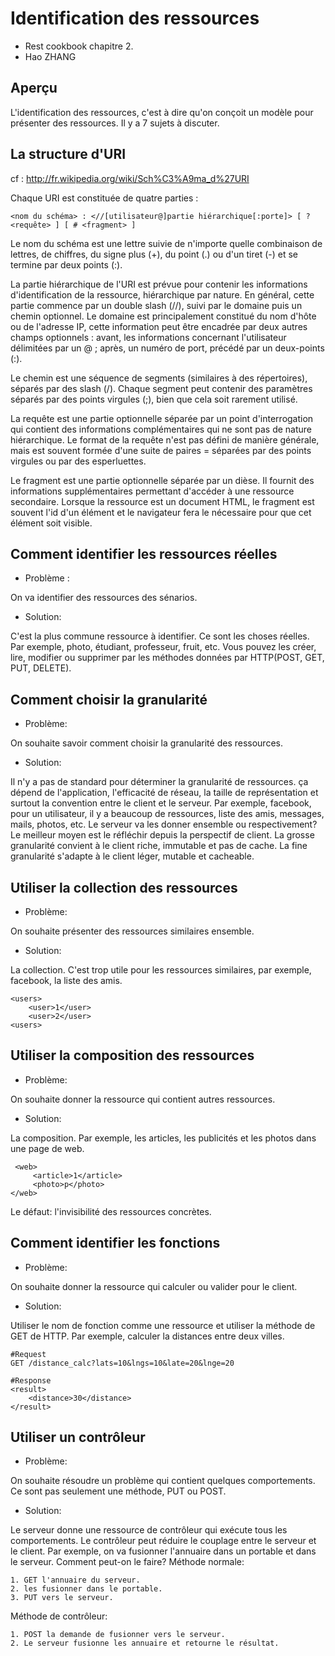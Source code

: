Identification des ressources
======================
* Rest cookbook chapitre 2.
* Hao ZHANG

Aperçu
----------------------
L'identification des ressources, c'est à dire qu'on conçoit un modèle pour présenter des ressources. Il y a 7 sujets à discuter.

La structure d'URI
----------------------
cf : http://fr.wikipedia.org/wiki/Sch%C3%A9ma_d%27URI

Chaque URI est constituée de quatre parties :

    <nom du schéma> : <//[utilisateur@]partie hiérarchique[:porte]> [ ? <requête> ] [ # <fragment> ]

Le nom du schéma est une lettre suivie de n'importe quelle combinaison de lettres, de chiffres, du signe plus (+), du point (.) ou d'un tiret (-) et se termine par deux points (:).

La partie hiérarchique de l'URI est prévue pour contenir les informations d'identification de la ressource, hiérarchique par nature. En général, cette partie commence par un double slash (//), suivi par le domaine puis un chemin optionnel. 
Le domaine est principalement constitué du nom d'hôte ou de l'adresse IP, cette information peut être encadrée par deux autres champs optionnels : avant, les informations concernant l'utilisateur délimitées par un @ ; après, un numéro de port, précédé par un deux-points (:).

Le chemin est une séquence de segments (similaires à des répertoires), séparés par des slash (/). Chaque segment peut contenir des paramètres séparés par des points virgules (;), bien que cela soit rarement utilisé.

La requête est une partie optionnelle séparée par un point d'interrogation qui contient des informations complémentaires qui ne sont pas de nature hiérarchique. Le format de la requête n'est pas défini de manière générale, mais est souvent formée d'une suite de paires <clef>=<valeur> séparées par des points virgules ou par des esperluettes.

Le fragment est une partie optionnelle séparée par un dièse. Il fournit des informations supplémentaires permettant d'accéder à une ressource secondaire. Lorsque la ressource est un document HTML, le fragment est souvent l'id d'un élément et le navigateur fera le nécessaire pour que cet élément soit visible.

Comment identifier les ressources réelles
----------------------
* Problème :

On va identifier des ressources des sénarios.
    
* Solution:

C'est la plus commune ressource à identifier. Ce sont les choses réelles.
Par exemple, photo, étudiant, professeur, fruit, etc.
Vous pouvez les créer, lire, modifier ou supprimer par les méthodes données par HTTP(POST, GET, PUT, DELETE).

Comment choisir la granularité
----------------------
* Problème: 

On souhaite savoir comment choisir la granularité des ressources.

* Solution:

Il n'y a pas de standard pour déterminer la granularité de ressources. ça dépend de l'application, l'efficacité de réseau, la taille de représentation et surtout la convention entre le client et le serveur.
Par exemple, facebook, pour un utilisateur, il y a beaucoup de ressources, liste des amis, messages, mails, photos, etc. Le serveur va les donner ensemble ou respectivement?
Le meilleur moyen est le réfléchir depuis la perspectif de client.
La grosse granularité convient à le client riche, immutable et pas de cache.
La fine granularité s'adapte à le client léger, mutable et cacheable.

Utiliser la collection des ressources
----------------------
* Problème: 

On souhaite présenter des ressources similaires ensemble.

* Solution: 

La collection.
C'est trop utile pour les ressources similaires, par exemple, facebook, la liste des amis. 

    <users> 
        <user>1</user> 
        <user>2</user> 
    <users>


Utiliser la composition des ressources
----------------------
* Problème: 

On souhaite donner la ressource qui contient autres ressources.

* Solution: 

La composition.
Par exemple, les articles, les publicités et les photos dans une page de web.

     <web>
         <article>1</article>
         <photo>p</photo>
    </web>
     
Le défaut: l'invisibilité des ressources concrètes.

Comment identifier les fonctions
----------------------
* Problème: 

On souhaite donner la ressource qui calculer ou valider pour le client.

* Solution: 

Utiliser le nom de fonction comme une ressource et utiliser la méthode de GET de HTTP.
Par exemple, calculer la distances entre deux villes.

    #Request
    GET /distance_calc?lats=10&lngs=10&late=20&lnge=20
    
    #Response
    <result>
	    <distance>30</distance>
	</result>

Utiliser un contrôleur
----------------------
* Problème: 

On souhaite résoudre un problème qui contient quelques comportements. Ce sont pas seulement une méthode, PUT ou POST.

* Solution: 

Le serveur donne une ressource de contrôleur qui exécute tous les comportements. 
Le contrôleur peut réduire le couplage entre le serveur et le client.
Par exemple, on va fusionner l'annuaire dans un portable et dans le serveur. Comment peut-on le faire?
Méthode normale:

    1. GET l'annuaire du serveur.
    2. les fusionner dans le portable.
    3. PUT vers le serveur.
	
Méthode de contrôleur:

    1. POST la demande de fusionner vers le serveur.
    2. Le serveur fusionne les annuaire et retourne le résultat.
